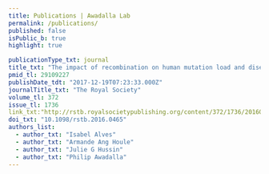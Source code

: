 ```yaml
---
title: Publications | Awadalla Lab
permalink: /publications/
published: false
isPublic_b: true
highlight: true

publicationType_txt: journal
title_txt: "The impact of recombination on human mutation load and disease."
pmid_tl: 29109227
publishDate_tdt: "2017-12-19T07:23:33.000Z"
journalTitle_txt: "The Royal Society"
volume_tl: 372
issue_tl: 1736
link_txt:"http://rstb.royalsocietypublishing.org/content/372/1736/20160465.long"
doi_txt: "10.1098/rstb.2016.0465"
authors_list: 
  - author_txt: "Isabel Alves"
  - author_txt: "Armande Ang Houle"
  - author_txt: "Julie G Hussin"
  - author_txt: "Philip Awadalla"
---
```


